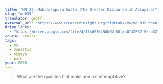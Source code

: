 ```yaml
---
title: "MN 39: Mahāassapura Sutta (The Greater Discourse at Assapura)"
slug: "mn039"
translator: geoff
external_url: "https://www.accesstoinsight.org/tipitaka/mn/mn.039.than.html"
drive_links:
  - "https://drive.google.com/file/d/1ls6PEk4NdNHVeB0lxnO74ZF67-Ey-aDZ"
course: ethics
tags:
  - mn
  - monastic
  - vinaya
  - path
year: 2008
---
```


> What are the qualities that make one a contemplative?
